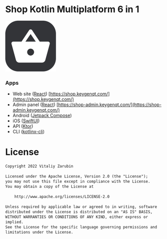 Shop Kotlin Multiplatform 6 in 1
===================

![picture](data/logo_160.png)

### Apps
* Web site ([React](https://reactjs.org/)) [https://shop.keygenqt.com/](https://shop.keygenqt.com/)
* Admin panel ([React](https://reactjs.org/)) [https://shop-admin.keygenqt.com/](https://shop-admin.keygenqt.com/)
* Android ([Jetpack Compose](https://developer.android.com/jetpack/compose))
* iOS ([SwiftUI](https://developer.apple.com/xcode/swiftui/))
* API ([Ktor](https://ktor.io/))
* CLI ([kotlinx-cli](https://github.com/Kotlin/kotlinx-cli))

# License

```
Copyright 2022 Vitaliy Zarubin

Licensed under the Apache License, Version 2.0 (the "License");
you may not use this file except in compliance with the License.
You may obtain a copy of the License at

    http://www.apache.org/licenses/LICENSE-2.0

Unless required by applicable law or agreed to in writing, software
distributed under the License is distributed on an "AS IS" BASIS,
WITHOUT WARRANTIES OR CONDITIONS OF ANY KIND, either express or implied.
See the License for the specific language governing permissions and
limitations under the License.
```